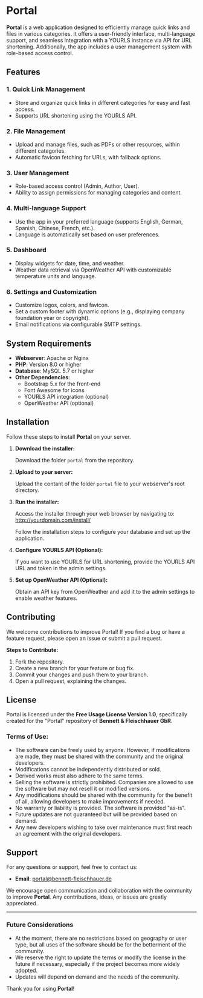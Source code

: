 # Portal

**Portal** is a web application designed to efficiently manage quick links and files in various categories. It offers a user-friendly interface, multi-language support, and seamless integration with a YOURLS instance via API for URL shortening. Additionally, the app includes a user management system with role-based access control.

## Features

### 1. **Quick Link Management**
- Store and organize quick links in different categories for easy and fast access.
- Supports URL shortening using the YOURLS API.

### 2. **File Management**
- Upload and manage files, such as PDFs or other resources, within different categories.
- Automatic favicon fetching for URLs, with fallback options.

### 3. **User Management**
- Role-based access control (Admin, Author, User).
- Ability to assign permissions for managing categories and content.
  
### 4. **Multi-language Support**
- Use the app in your preferred language (supports English, German, Spanish, Chinese, French, etc.).
- Language is automatically set based on user preferences.

### 5. **Dashboard**
- Display widgets for date, time, and weather.
- Weather data retrieval via OpenWeather API with customizable temperature units and language.

### 6. **Settings and Customization**
- Customize logos, colors, and favicon.
- Set a custom footer with dynamic options (e.g., displaying company foundation year or copyright).
- Email notifications via configurable SMTP settings.

## System Requirements

- **Webserver**: Apache or Nginx
- **PHP**: Version 8.0 or higher
- **Database**: MySQL 5.7 or higher
- **Other Dependencies**:
  - Bootstrap 5.x for the front-end
  - Font Awesome for icons
  - YOURLS API integration (optional)
  - OpenWeather API (optional)

## Installation

Follow these steps to install **Portal** on your server.

1. **Download the installer:**

   Download the folder `portal` from the repository.

2. **Upload to your server:**

    Upload the contant of the folder `portal` file to your webserver's root directory.

3. **Run the installer:**

    Access the installer through your web browser by navigating to:
    http://yourdomain.com/install/

    Follow the installation steps to configure your database and set up the application.

4. **Configure YOURLS API (Optional):**

    If you want to use YOURLS for URL shortening, provide the YOURLS API URL and token in the admin settings.

5. **Set up OpenWeather API (Optional):**

    Obtain an API key from OpenWeather and add it to the admin settings to enable weather features.

## Contributing

We welcome contributions to improve Portal! If you find a bug or have a feature request, please open an issue or submit a pull request.

**Steps to Contribute:**

1. Fork the repository.
2. Create a new branch for your feature or bug fix.
3. Commit your changes and push them to your branch.
4. Open a pull request, explaining the changes.

## License

Portal is licensed under the **Free Usage License Version 1.0**, specifically created for the "Portal" repository of **Bennett & Fleischhauer GbR**.

### Terms of Use:

- The software can be freely used by anyone. However, if modifications are made, they must be shared with the community and the original developers.
- Modifications cannot be independently distributed or sold.
- Derived works must also adhere to the same terms.
- Selling the software is strictly prohibited. Companies are allowed to use the software but may not resell it or modified versions.
- Any modifications should be shared with the community for the benefit of all, allowing developers to make improvements if needed.
- No warranty or liability is provided. The software is provided "as-is".
- Future updates are not guaranteed but will be provided based on demand.
- Any new developers wishing to take over maintenance must first reach an agreement with the original developers.

## Support

For any questions or support, feel free to contact us:

- **Email**: portal@bennett-fleischhauer.de

We encourage open communication and collaboration with the community to improve **Portal**. Any contributions, ideas, or issues are greatly appreciated.

---

### Future Considerations

- At the moment, there are no restrictions based on geography or user type, but all uses of the software should be for the betterment of the community.
- We reserve the right to update the terms or modify the license in the future if necessary, especially if the project becomes more widely adopted.
- Updates will depend on demand and the needs of the community.

Thank you for using **Portal**!